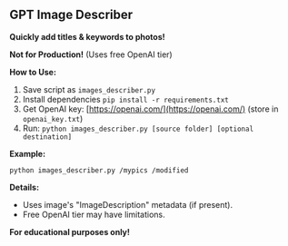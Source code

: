 ## GPT Image Describer

**Quickly add titles & keywords to photos!**

**Not for Production!** (Uses free OpenAI tier)

**How to Use:**

1. Save script as `images_describer.py`
2. Install dependencies `pip install -r requirements.txt`
3. Get OpenAI key: [https://openai.com/](https://openai.com/) (store in `openai_key.txt`)
4. Run: `python images_describer.py [source folder] [optional destination]`

**Example:**

```
python images_describer.py /mypics /modified
```

**Details:**

* Uses image's "ImageDescription" metadata (if present).
* Free OpenAI tier may have limitations.

**For educational purposes only!**
